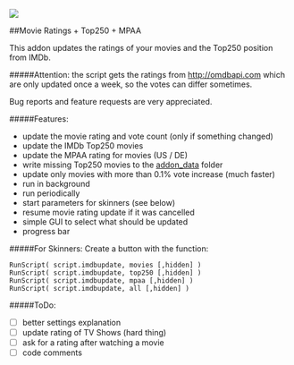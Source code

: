 ![](https://raw.githubusercontent.com/Jandalf/script.imdbupdate/master/icon.png)

##Movie Ratings + Top250 + MPAA

This addon updates the ratings of your movies and the Top250 position from IMDb.

#####Attention:
the script gets the ratings from http://omdbapi.com which are only updated once a week, so the votes can differ sometimes.

Bug reports and feature requests are very appreciated.

#####Features:
- update the movie rating and vote count (only if something changed)
- update the IMDb Top250 movies
- update the MPAA rating for movies (US / DE)
- write missing Top250 movies to the [addon_data](http://kodi.wiki/view/Userdata) folder 
- update only movies with more than 0.1% vote increase (much faster)
- run in background
- run periodically
- start parameters for skinners (see below)
- resume movie rating update if it was cancelled
- simple GUI to select what should be updated
- progress bar

#####For Skinners:
Create a button with the function:
```
RunScript( script.imdbupdate, movies [,hidden] )
RunScript( script.imdbupdate, top250 [,hidden] )
RunScript( script.imdbupdate, mpaa [,hidden] )
RunScript( script.imdbupdate, all [,hidden] )
```

#####ToDo:
- [ ] better settings explanation
- [ ] update rating of TV Shows (hard thing)
- [ ] ask for a rating after watching a movie
- [ ] code comments
